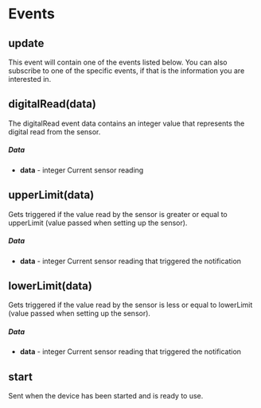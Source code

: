 # Events

## update

This event will contain one of the events listed below. 
You can also subscribe to one of the specific events, if that is the information you are interested in.

## digitalRead(data)

The digitalRead event data contains an integer value that represents the digital read from the sensor.

##### Data

- **data** -  integer Current sensor reading

## upperLimit(data)

Gets triggered if the value read by the sensor is greater or equal to upperLimit (value passed when setting up the sensor).

##### Data

- **data** -  integer Current sensor reading that triggered the notification

## lowerLimit(data)

Gets triggered if the value read by the sensor is less or equal to lowerLimit (value passed when setting up the sensor).

##### Data

- **data** -  integer Current sensor reading that triggered the notification

## start 

Sent when the device has been started and is ready to use.
